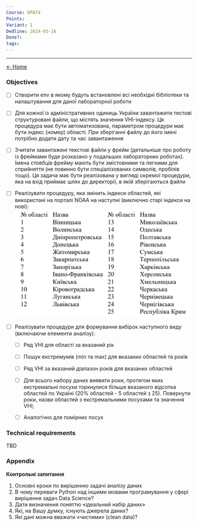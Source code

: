 ```yaml
---
Course: DPAT4
Points: 
Variant: 1
Dedline: 2024-03-16
Done?: 
tags:
---
```

---

[<- Home](../)

### Objectives

- [ ] Створити env в якому будуть встановлені всі необхідні бібліотеки та налаштування для даної лабораторної роботи

- [ ] Для кожної із адміністративних одиниць України завантажити тестові структуровані файли, що містять значення VHI-індексу. Ця процедура має бути автоматизована, параметром процедури має бути індекс (номер) області. При зберіганні файлу до його імені потрібно додати дату та час завантаження

- [ ] Зчитати завантажені текстові файли у фрейм (детальніше про роботу із фреймами буде розказано у подальших лабораторних роботах). Імена стовбців фрейму мають бути змістовними та легкими для сприйняття (не повинно бути спеціалізованих символів, пробілів тощо). Ця задача має бути реалізована у вигляді окремої процедури, яка на вхід приймає шлях до директорії, в якій зберігаються файли

- [ ] Реалізувати процедуру, яка змінить індекси областей, які використані на порталі NOAA на наступні (виключно старі індекси на нові): ![](assets/Pasted%20image%2020240412194931.png)

- [ ] Реалізувати процедури для формування вибірок наступного виду (включаючи елементи аналізу):
	- [ ] Ряд VHI для області за вказаний рік
	- [ ] Пошук екстремумів (min та max) для вказаних областей та років
	- [ ] Ряд VHI за вказаний діапазон років для вказаних областей
	- [ ] Для всього набору даних виявити роки, протягом яких екстремальні посухи торкнулися більше вказаного відсотка областей по Україні (20% областей - 5 областей з 25). Повернути роки, назви областей з екстремальними посухами та значення VHI;
	- [ ] Аналогічно для помірних посух


### Technical requirements

TBD


### Appendix

**Контрольні запитання**

1. Основні кроки по вирішенню задачі аналізу даних
2. В чому переваги Python над іншими мовами програмування у сфері вирішення задач Data Science?
3. Дати визначення поняттю «ідеальний набір даних»
4. Які, на Вашу думку, існують джерела даних?
5. Які дані можна вважати «чистими» (clean data)?

